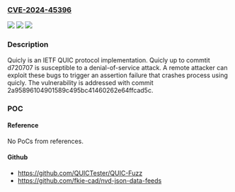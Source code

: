 ### [CVE-2024-45396](https://cve.mitre.org/cgi-bin/cvename.cgi?name=CVE-2024-45396)
![](https://img.shields.io/static/v1?label=Product&message=quicly&color=blue)
![](https://img.shields.io/static/v1?label=Version&message=%3D%20%3C%202a95896104901589c495bc41460262e64ffcad5c%20&color=brighgreen)
![](https://img.shields.io/static/v1?label=Vulnerability&message=CWE-617%3A%20Reachable%20Assertion&color=brighgreen)

### Description

Quicly is an IETF QUIC protocol implementation. Quicly up to commtit d720707 is susceptible to a denial-of-service attack. A remote attacker can exploit these bugs to trigger an assertion failure that crashes process using quicly. The vulnerability is addressed with commit 2a95896104901589c495bc41460262e64ffcad5c.

### POC

#### Reference
No PoCs from references.

#### Github
- https://github.com/QUICTester/QUIC-Fuzz
- https://github.com/fkie-cad/nvd-json-data-feeds

